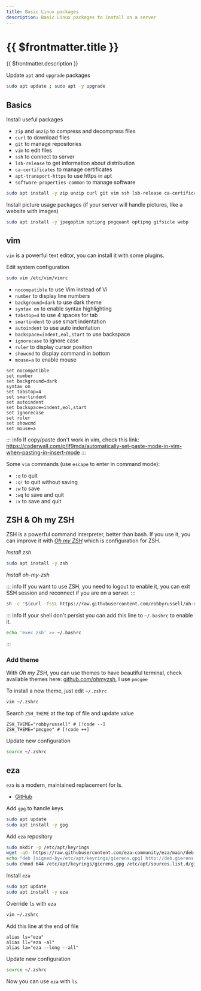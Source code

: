 ```yaml
---
title: Basic Linux packages
description: Basic Linux packages to install on a server
---
```


# {{ $frontmatter.title }}

{{ $frontmatter.description }}

Update `apt` and `upgrade` packages

```sh
sudo apt update ; sudo apt -y upgrade
```

## Basics

Install useful packages

- `zip` and `unzip` to compress and decompress files
- `curl` to download files
- `git` to manage repositories
- `vim` to edit files
- `ssh` to connect to server
- `lsb-release` to get information about distribution
- `ca-certificates` to manage certificates
- `apt-transport-https` to use https in apt
- `software-properties-common` to manage software

```sh
sudo apt install -y zip unzip curl git vim ssh lsb-release ca-certificates apt-transport-https software-properties-common
```

Install picture usage packages (if your server will handle pictures, like a website with images)

```sh
sudo apt install -y jpegoptim optipng pngquant optipng gifsicle webp
```

## vim

`vim` is a powerful text editor, you can install it with some plugins.

Edit system configuration

```sh
sudo vim /etc/vim/vimrc
```

- `nocompatible` to use Vim instead of Vi
- `number` to display line numbers
- `background=dark` to use dark theme
- `syntax on` to enable syntax highlighting
- `tabstop=4` to use 4 spaces for tab
- `smartindent` to use smart indentation
- `autoindent` to use auto indentation
- `backspace=indent,eol,start` to use backspace
- `ignorecase` to ignore case
- `ruler` to display cursor position
- `showcmd` to display command in bottom
- `mouse=a` to enable mouse

```sh:/etc/vim/vimrc
set nocompatible
set number
set background=dark
syntax on
set tabstop=4
set smartindent
set autoindent
set backspace=indent,eol,start
set ignorecase
set ruler
set showcmd
set mouse=a
```

::: info
If copy/paste don't work in vim, check this link: <https://coderwall.com/p/if9mda/automatically-set-paste-mode-in-vim-when-pasting-in-insert-mode>
:::

Some `vim` commands (use `escape` to enter in command mode):

- `:q` to quit
- `:q!` to quit without saving
- `:w` to save
- `:wq` to save and quit
- `:x` to save and quit

## ZSH & Oh my ZSH

ZSH is a powerful command interpreter, better than bash. If you use it, you can improve it with [_Oh my ZSH_](https://ohmyz.sh/) which is configuration for ZSH.

_Install zsh_

```sh
sudo apt install -y zsh
```

_Install oh-my-zsh_

::: info
If you want to use ZSH, you need to logout to enable it, you can exit SSH session and reconnect if you are on a server.
:::

```sh
sh -c "$(curl -fsSL https://raw.githubusercontent.com/robbyrussell/oh-my-zsh/master/tools/install.sh)"
```

::: info
If your shell don't persist you can add this line to `~/.bashrc` to enable it.

```sh
echo 'exec zsh' >> ~/.bashrc
```

:::

### Add theme

With _Oh my ZSH_, you can use themes to have beautiful terminal, check available themes here: [github.com/ohmyzsh](https://github.com/ohmyzsh/ohmyzsh/wiki/Themes), I use `pmcgee`

To install a new theme, just edit `~/.zshrc`

```sh
vim ~/.zshrc
```

Search `ZSH_THEME` at the top of file and update value

```sh:~/.zshrc
ZSH_THEME="robbyrussell" # [!code --]
ZSH_THEME="pmcgee" # [!code ++]
```

Update new configuration

```sh
source ~/.zshrc
```

## eza

`eza` is a modern, maintained replacement for ls.

- [GitHub](https://github.com/eza-community/eza)

Add `gpg` to handle keys

```sh
sudo apt update
sudo apt install -y gpg
```

Add `eza` repository

```sh
sudo mkdir -p /etc/apt/keyrings
wget -qO- https://raw.githubusercontent.com/eza-community/eza/main/deb.asc | sudo gpg --dearmor -o /etc/apt/keyrings/gierens.gpg
echo "deb [signed-by=/etc/apt/keyrings/gierens.gpg] http://deb.gierens.de stable main" | sudo tee /etc/apt/sources.list.d/gierens.list
sudo chmod 644 /etc/apt/keyrings/gierens.gpg /etc/apt/sources.list.d/gierens.list
```

Install `eza`

```sh
sudo apt update
sudo apt install -y eza
```

Override `ls` with `eza`

```sh
vim ~/.zshrc
```

Add this line at the end of file

```sh:~/.zshrc
alias ls="eza"
alias ll="eza -al"
alias la="eza --long --all"
```

Update new configuration

```sh
source ~/.zshrc
```

Now you can use `eza` with `ls`.
